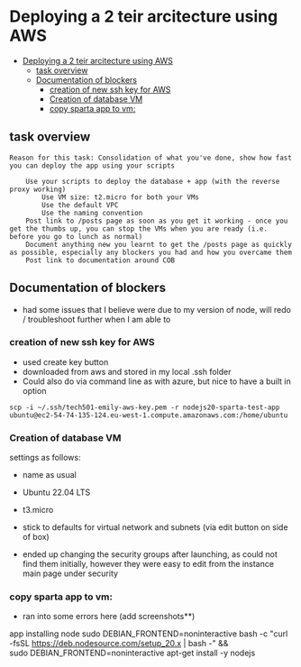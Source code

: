 # Deploying a 2 teir arcitecture using AWS 

- [Deploying a 2 teir arcitecture using AWS](#deploying-a-2-teir-arcitecture-using-aws)
  - [task overview](#task-overview)
  - [Documentation of blockers](#documentation-of-blockers)
    - [creation of new ssh key for AWS](#creation-of-new-ssh-key-for-aws)
    - [Creation of database VM](#creation-of-database-vm)
    - [copy sparta app to vm:](#copy-sparta-app-to-vm)


## task overview
```
Reason for this task: Consolidation of what you've done, show how fast you can deploy the app using your scripts

    Use your scripts to deploy the database + app (with the reverse proxy working)
        Use VM size: t2.micro for both your VMs
        Use the default VPC
        Use the naming convention
    Post link to /posts page as soon as you get it working - once you get the thumbs up, you can stop the VMs when you are ready (i.e. before you go to lunch as normal)
    Document anything new you learnt to get the /posts page as quickly as possible, especially any blockers you had and how you overcame them
    Post link to documentation around COB
``` 
## Documentation of blockers
* had some issues that I believe were due to my version of node, will redo / troubleshoot further when I am able to 

### creation of new ssh key for AWS 
* used create key button
* downloaded from aws and stored in my local .ssh folder 
* Could also do via command line as with azure, but nice to have a built in option
```
scp -i ~/.ssh/tech501-emily-aws-key.pem -r nodejs20-sparta-test-app ubuntu@ec2-54-74-135-124.eu-west-1.compute.amazonaws.com:/home/ubuntu
```

### Creation of database VM 
settings as follows: 
* name as usual 
* Ubuntu 22.04 LTS
* t3.micro
* stick to defaults for virtual network and subnets (via edit button on side of box) 

* ended up changing the security groups after launching, as could not find them initially, however they were easy to edit from the instance main page under security 

### copy sparta app to vm: 

* ran into some errors here (add screenshots**)


app installing node
sudo DEBIAN_FRONTEND=noninteractive bash -c "curl -fsSL https://deb.nodesource.com/setup_20.x | bash -" && \
sudo DEBIAN_FRONTEND=noninteractive apt-get install -y nodejs